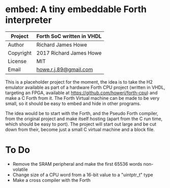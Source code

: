 # embed: A tiny embeddable Forth interpreter 

| Project   | Forth SoC written in VHDL |
| --------- | ------------------------- |
| Author    | Richard James Howe        |
| Copyright | 2017 Richard James Howe   |
| License   | MIT                       |
| Email     | howe.r.j.89@gmail.com     |


This is a placeholder project for the moment, the idea is to take the H2
emulator available as part of a hardware Forth CPU project (written in VHDL,
targeting an FPGA, available at <https://github.com/howerj/forth-cpu>) and 
make a C Forth from it. The Forth Virtual machine can be
made to be very small, so it should be easy to embed and hide in other
programs.

The idea would be to start with the Forth, and the Pseudo Forth compiler, from the
original project and make itself hosting (apart from the C run time, which
should be easy to port). The project will start out large and be cut down from
their, become just a small C virtual machine and a block file.

# To Do

* Remove the SRAM peripheral and make the first 65536 words non-volatile
* Change size of a CPU word from a 16-bit value to a "uintptr\_t" type
* Make a cross compiler with the Forth


